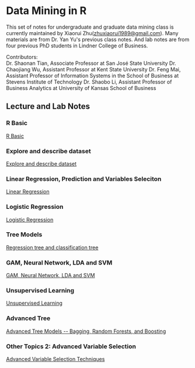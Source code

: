 # Data Mining in R

This set of notes for undergraduate and graduate data mining class is currently maintained by Xiaorui Zhu(zhuxiaorui1989@gmail.com). Many materials are from Dr. Yan Yu's previous class notes. And lab notes are from four previous PhD students in Lindner College of Business.  

Contributors:  
Dr. Shaonan Tian, Associate Professor at San José State University 
Dr. Chaojiang Wu, Assistant Professor at Kent State University
Dr. Feng Mai, Assistant Professor of Information Systems in the School of Business at Stevens Institute of Technology
Dr. Shaobo Li, Assistant Professor of Business Analytics at University of Kansas School of Business

## Lecture and Lab Notes

### R Basic

[R Basic](lecture/1_R_Basic.html)

### Explore and describe dataset

[Explore and describe dataset](lecture/2_ExploratoryAnalyses.html)

### Linear Regression, Prediction and Variables Seleciton

[Linear Regression](lecture/3_LinearReg.html)

### Logistic Regression

[Logistic Regression](lecture/4_LogisticReg.html)

### Tree Models

[Regression tree and classification tree](lecture/5_Tree.html)

### GAM, Neural Network, LDA and SVM

[GAM, Neural Network, LDA and SVM](lecture/6_SupervisedLearning.html)

### Unsupervised Learning

[Unsupervised Learning](lecture/7_UnsupervisedLearning.html)

### Advanced Tree 

[Advanced Tree Models -- Bagging, Random Forests, and Boosting](lecture/AdvTree.html)

### Other Topics 2: Advanced Variable Selection

[Advanced Variable Selection Techniques](lecture/VS.html)

